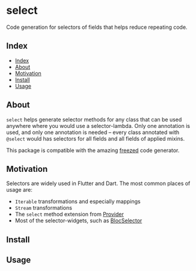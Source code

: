# select

Code generation for selectors of fields that helps reduce repeating code.

## Index
- [Index](#index)
- [About](#about)
- [Motivation](#motivation)
- [Install](#install)
- [Usage](#usage)


## About

`select` helps generate selector methods for any class that can be used anywhere where you would use a selector-lambda. Only one annotation is used, and only one annotation is needed – every class annotated with `@select` would has selectors for all fields and all fields of applied mixins.

This package is compatible with the amazing [freezed](https://pub.dev/packages/freezed) code generator.

## Motivation

Selectors are widely used in Flutter and Dart. The most common places of usage are:
  - `Iterable` transformations and especially mappings
  - `Stream` transformations
  - The `select` method extension from [Provider](https://pub.dev/packages/provider)
  - Most of the selector-widgets, such as [BlocSelector](https://pub.dev/documentation/flutter_bloc/latest/flutter_bloc/BlocSelector-class.html)



## Install
## Usage


